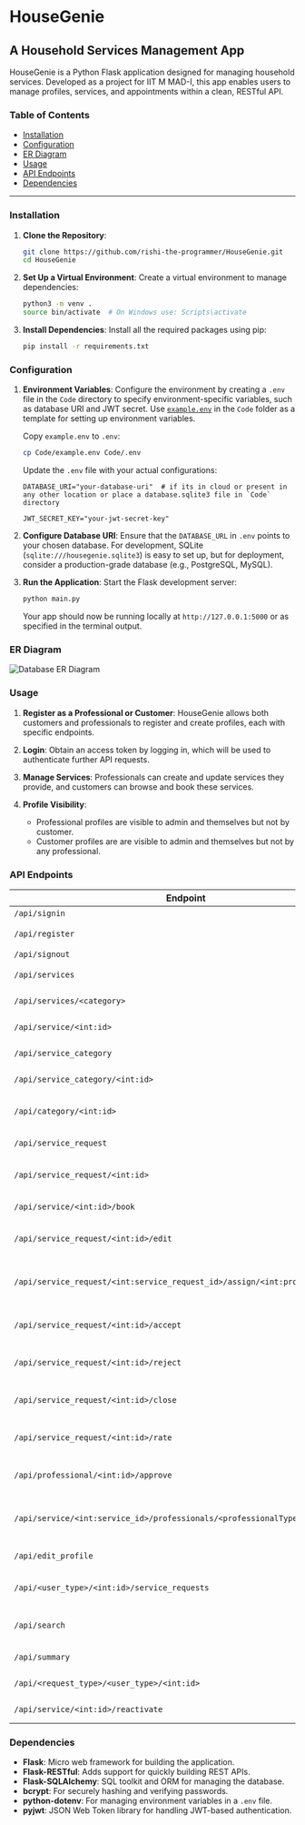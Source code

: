 # HouseGenie

## A Household Services Management App

HouseGenie is a Python Flask application designed for managing household services. Developed as a project for IIT M MAD-I, this app enables users to manage profiles, services, and appointments within a clean, RESTful API.

### Table of Contents
- [Installation](#installation)
- [Configuration](#configuration)
- [ER Diagram](#er-diagram)
- [Usage](#usage)
- [API Endpoints](#api-endpoints)
- [Dependencies](#dependencies)

---

### Installation

1. **Clone the Repository**:
   ```bash
   git clone https://github.com/rishi-the-programmer/HouseGenie.git
   cd HouseGenie
   ```

2. **Set Up a Virtual Environment**:
   Create a virtual environment to manage dependencies:
   ```bash
   python3 -m venv .
   source bin/activate  # On Windows use: Scripts\activate
   ```

3. **Install Dependencies**:
   Install all the required packages using pip:
   ```bash
   pip install -r requirements.txt
   ```

### Configuration

1. **Environment Variables**:
   Configure the environment by creating a `.env` file in the `Code` directory to specify environment-specific variables, such as database URI and JWT secret. Use [`example.env`](Code/example.env) in the `Code` folder as a template for setting up environment variables.

   Copy `example.env` to `.env`:
   ```bash
   cp Code/example.env Code/.env
   ```

   Update the `.env` file with your actual configurations:
   ```plaintext
   DATABASE_URI="your-database-uri"  # if its in cloud or present in any other location or place a database.sqlite3 file in `Code` directory

   JWT_SECRET_KEY="your-jwt-secret-key"
   ```

2. **Configure Database URI**:
   Ensure that the `DATABASE_URL` in `.env` points to your chosen database. For development, SQLite (`sqlite:///housegenie.sqlite3`) is easy to set up, but for deployment, consider a production-grade database (e.g., PostgreSQL, MySQL).

3. **Run the Application**:
   Start the Flask development server:
   ```bash
   python main.py
   ```

   Your app should now be running locally at `http://127.0.0.1:5000` or as specified in the terminal output.

### ER Diagram
![Database ER Diagram](https://res.cloudinary.com/dnxfq38fr/image/upload/v1732920343/HouseGenie_IITM_MADI_Project/mxicfy6fllurad5ganhx.png)

### Usage

1. **Register as a Professional or Customer**:
   HouseGenie allows both customers and professionals to register and create profiles, each with specific endpoints.

2. **Login**:
   Obtain an access token by logging in, which will be used to authenticate further API requests.

3. **Manage Services**:
   Professionals can create and update services they provide, and customers can browse and book these services.

4. **Profile Visibility**:
   - Professional profiles are visible to admin and themselves but not by customer.
   - Customer profiles are are visible to admin and themselves but not by any professional.

### API Endpoints

| Endpoint                                                      | Method | Description                            |
|---------------------------------------------------------------|--------|----------------------------------------|
| `/api/signin`                                                 | POST   | User login                             |
| `/api/register`                                               | POST   | User registration                      |
| `/api/signout`                                                | GET   | User logout                            |
| `/api/services`                                               | GET    | List all services                      |
| `/api/services/<category>`                                    | GET    | List services by category              |
| `/api/service/<int:id>`                                       | GET    | Get service details                    |
| `/api/service_category`                                       | GET    | List service categories                |
| `/api/service_category/<int:id>`                              | GET    | Get category details                   |
| `/api/category/<int:id>`                                      | GET    | Get specific category details          |
| `/api/service_request`                                        | GET    | View service requests                  |
| `/api/service_request/<int:id>`                               | GET    | View specific service request          |
| `/api/service/<int:id>/book`                                  | POST   | Book a service                         |
| `/api/service_request/<int:id>/edit`                          | PUT   | Edit a service request                 |
| `/api/service_request/<int:service_request_id>/assign/<int:professional_id>` | PUT   | Assign service request to a professional |
| `/api/service_request/<int:id>/accept`                        | PUT   | Accept a service request               |
| `/api/service_request/<int:id>/reject`                        | PUT   | Reject a service request               |
| `/api/service_request/<int:id>/close`                         | PUT   | Close a service request                |
| `/api/service_request/<int:id>/rate`                          | POST   | Rate a service request                 |
| `/api/professional/<int:id>/approve`                          | PUT   | Approve professional profile           |
| `/api/service/<int:service_id>/professionals/<professionalType>` | GET    | List professionals for a service type  |
| `/api/edit_profile`                                           | PUT   | Edit user profile                      |
| `/api/<user_type>/<int:id>/service_requests`                   | GET    | View user's service requests           |
| `/api/search`                                                 | GET    | Search for services or users           |
| `/api/summary`                                                | GET    | Get platform summary                   |
| `/api/<request_type>/<user_type>/<int:id>`                     | PUT   | Ban or unban a user                    |
| `/api/service/<int:id>/reactivate`                            | PUT   | Reactivate a service                   |

### Dependencies

- **Flask**: Micro web framework for building the application.
- **Flask-RESTful**: Adds support for quickly building REST APIs.
- **Flask-SQLAlchemy**: SQL toolkit and ORM for managing the database.
- **bcrypt**: For securely hashing and verifying passwords.
- **python-dotenv**: For managing environment variables in a `.env` file.
- **pyjwt**: JSON Web Token library for handling JWT-based authentication.